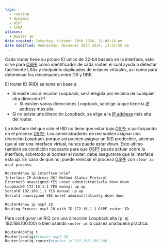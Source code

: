 ```yaml
---
tags:
  - routing
  - dynamic
  - OSPF
  - CCNA
aliases:
  - Router ID
date created: Saturday, October 19th 2024, 11:08:14 pm
date modified: Wednesday, November 20th 2024, 11:33:50 pm
---
```


Cada router tiene su propio ID unico de 32-bit basado en la interface, esto sirve para [OSPF](OSPF.md) como identificador de cada router, el cual ayuda a detectar facilmente LSAs y endpoints duplicados de enlaces virtuales, así como para determinar los desempates entre DR y DBR. 

El router ID (RID)  se toma en base a:
- Si existe una dirección Loopback, será elegida por encima de cualquier otra dirección IP.
	- Si existen varias direcciones Loopback, se elige la que tiene la [IP address](IP%20address.md) más alta.
- Si no existe una dirección Loopback, se elige a la [IP address](IP%20address.md) más alta del router.

La interface del que sale el RID no tiene que estar bajo [OSPF](OSPF.md) o participando en el proceso [OSPF](OSPF.md). Los administradores de red suelen asignar una dirección Loopback porque así pueden asignar un RID predecible, ademas que al ser una interface virtual, nunca puede estar _down_. 
Esto ultimo también es condición necesaria para que [OSPF](OSPF.md) puede actuar sobre la interface, sobretodo al bootear el router, debe asegurarse que la interface esta _up_. En caso de que no, puede reiniciar el proceso [OSPF](OSPF.md) con `clear ip ospf process`. 

``` bash
Router#show ip interface brief
Interface IP-Address OK? Method Status Protocol
Ethernet0 unassigned YES unset administratively down down
Loopback0 172.16.1.1 YES manual up up
Serial0 192.168.1.1 YES manual up up
Serial1 unassigned YES unset administratively down down

Router#show ip ospf 20
Routing Process ospf 20 with ID 172.16.1.1 OSPF router ID
```

Para configurar un RID con una dirección Loopback alta (p. ej. 192.168.100.100) o bien usando `router-id` lo cual es una buena practica.

``` bash
Router#config t
Router(config)#router ospf 20
Router(config-router)#router-id 192.168.100.100
```



